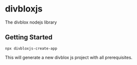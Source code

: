# divbloxjs

The divblox nodejs library

## Getting Started

`npx divbloxjs-create-app`

This will generate a new divblox js project with all prerequisites.
